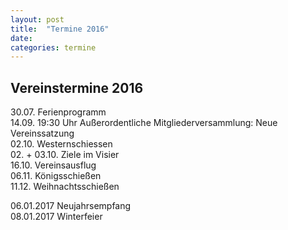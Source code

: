 ```yaml
---
layout: post
title:  "Termine 2016"
date:   
categories: termine 
---
```

Vereinstermine 2016
-------------------


30.07. Ferienprogramm  
14.09. 19:30 Uhr Außerordentliche Mitgliederversammlung: Neue Vereinssatzung    
02.10. Westernschiessen  
02. + 03.10. Ziele im Visier  
16.10. Vereinsausflug  
06.11. Königsschießen  
11.12. Weihnachtsschießen  
  
  
06.01.2017 Neujahrsempfang  
08.01.2017 Winterfeier  






<!-- {{ '21.1. 2015' |date: '%d.%m. %Y' }} -->  
